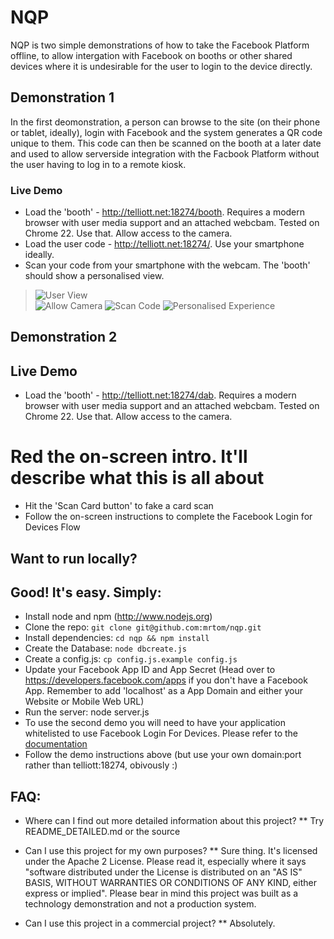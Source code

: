 NQP
=======================

NQP is two simple demonstrations of how to take the Facebook Platform offline, to allow intergation with Facebook on booths or other shared devices where it is undesirable for the user to login to the device directly.

## Demonstration 1
In the first deomonstration, a person can browse to the site (on their phone or tablet, ideally), login with Facebook and the system generates a QR code unique to them. This code can then be scanned on the booth at a later date and used to allow serverside integration with the Facbook Platform without the user having to log in to a remote kiosk.

### Live Demo
 * Load the 'booth' - http://telliott.net:18274/booth. Requires a modern browser with user media support and an attached webcbam. Tested on Chrome 22. Use that. Allow access to the camera. 
 * Load the user code - http://telliott.net:18274/. Use your smartphone ideally.
 * Scan your code from your smartphone with the webcam. The 'booth' should show a personalised view.

> ![User View](https://github.com/mrtom/nqp/raw/master/docs/images/UserView.png  "User view")  
> ![Allow Camera](https://github.com/mrtom/nqp/raw/master/docs/images/AllowCamera.png  "Allow Camera") ![Scan Code](https://github.com/mrtom/nqp/raw/master/docs/images/ScanCode.png "Scan Code") ![Personalised Experience](https://github.com/mrtom/nqp/raw/master/docs/images/BoothPersonalisesExperience.png "Personalised Experience")

## Demonstration 2

## Live Demo
 * Load the 'booth' - http://telliott.net:18274/dab. Requires a modern browser with user media support and an attached webcbam. Tested on Chrome 22. Use that. Allow access to the camera.
 # Red the on-screen intro. It'll describe what this is all about
 * Hit the 'Scan Card button' to fake a card scan
 * Follow the on-screen instructions to complete the Facebook Login for Devices Flow

## Want to run locally?
## Good! It's easy. Simply:

 * Install node and npm (http://www.nodejs.org)
 * Clone the repo: `git clone git@github.com:mrtom/nqp.git`
 * Install dependencies: `cd nqp && npm install`
 * Create the Database: `node dbcreate.js`
 * Create a config.js: `cp config.js.example config.js`
 * Update your Facebook App ID and App Secret (Head over to https://developers.facebook.com/apps if you don't have a Facebook App. Remember to add 'localhost' as a App Domain and either your Website or Mobile Web URL)
 * Run the server: node server.js
 * To use the second demo you will need to have your application whitelisted to use Facebook Login For Devices. Please refer to the [documentation](https://developers.facebook.com/docs/howtos/login/devices/ "Facebook Login for Devices documentation")
 * Follow the demo instructions above (but use your own domain:port rather than telliott:18274, obivously :)

 ## FAQ:
  * Where can I find out more detailed information about this project?
  ** Try README_DETAILED.md or the source

  * Can I use this project for my own purposes?
  ** Sure thing. It's licensed under the Apache 2 License. Please read it, especially where it says "software distributed under the License is distributed on an "AS IS" BASIS, WITHOUT WARRANTIES OR CONDITIONS OF ANY KIND, either express or implied". Please bear in mind this project was built as a technology demonstration and not a production system.

  * Can I use this project in a commercial project?
  ** Absolutely.